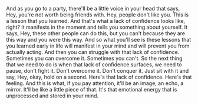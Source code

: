  And as you go to a party, there'll be a little voice in your head that says, Hey, you're not worth being friends with. Hey, people don't like you. This is a lesson that you learned. And that's what a lack of confidence looks like, right? It manifests in the moment and tells you something about yourself. It says, Hey, these other people can do this, but you can't because they are this way and you were this way. And so what you'll see is these lessons that you learned early in life will manifest in your mind and will prevent you from actually acting. And then you can struggle with that lack of confidence. Sometimes you can overcome it. Sometimes you can't. So the next thing that we need to do is when that lack of confidence surfaces, we need to pause, don't fight it. Don't overcome it. Don't conquer it. Just sit with it and say, Hey, okay, hold on a second. Here's that lack of confidence. Here's that feeling. And this is what, if you pay attention, it'll be an image, an echo, a mirror. It'll be like a little piece of that. It's that emotional energy that is unprocessed and stored in your mind.